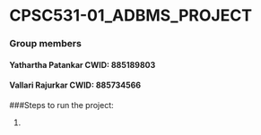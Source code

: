 # CPSC531-01_ADBMS_PROJECT

### Group members
#### Yathartha Patankar CWID: 885189803
#### Vallari Rajurkar CWID: 885734566

###Steps to run the project:

1. 
